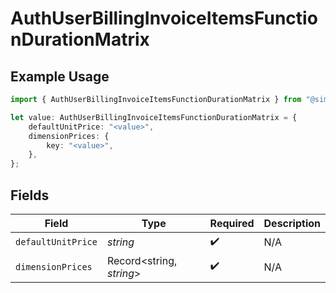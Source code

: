 # AuthUserBillingInvoiceItemsFunctionDurationMatrix

## Example Usage

```typescript
import { AuthUserBillingInvoiceItemsFunctionDurationMatrix } from "@simplesagar/vercel/models/authuser.js";

let value: AuthUserBillingInvoiceItemsFunctionDurationMatrix = {
    defaultUnitPrice: "<value>",
    dimensionPrices: {
        key: "<value>",
    },
};
```

## Fields

| Field                    | Type                     | Required                 | Description              |
| ------------------------ | ------------------------ | ------------------------ | ------------------------ |
| `defaultUnitPrice`       | *string*                 | :heavy_check_mark:       | N/A                      |
| `dimensionPrices`        | Record<string, *string*> | :heavy_check_mark:       | N/A                      |